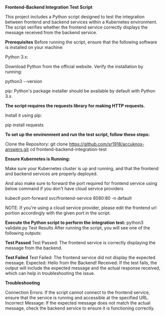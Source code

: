**Frontend-Backend Integration Test Script**

This project includes a Python script designed to test the integration between frontend and backend services within a Kubernetes environment. The script verifies whether the frontend service correctly displays the message received from the backend service.

**Prerequisites**
Before running the script, ensure that the following software is installed on your machine:

Python 3.x:

Download Python from the official website.
Verify the installation by running:

python3 --version

pip: Python's package installer should be available by default with Python 3.x.

**The script requires the requests library for making HTTP requests.**

Install it using pip:

pip install requests

**To set up the environment and run the test script, follow these steps:**

Clone the Repository:
git clone https://github.com/sr1918/accuknox-answers.git
cd frontend-backend-integration-test

**Ensure Kubernetes is Running:**

Make sure your Kubernetes cluster is up and running, and that the frontend and backend services are properly deployed.

And also make sure to forward the port required for frontend service using below command if you don't have cloud service providers

kubectl port-forward svc/frontend-service 8080:80 -n default

NOTE: If you're using a cloud service provider, please edit the frontend url portion accordingly with the given port in the script.


**Execute the Python script to perform the integration test:**
python3 validate.py
Test Results
After running the script, you will see one of the following outputs:

**Test Passed**
Test Passed: The frontend service is correctly displaying the message from the backend.

**Test Failed**
Test Failed: The frontend service did not display the expected message.
Expected: Hello from the Backend!
Received: <actual message>
If the test fails, the output will include the expected message and the actual response received, which can help in troubleshooting the issue.

**Troubleshooting**

Connection Errors: If the script cannot connect to the frontend service, ensure that the service is running and accessible at the specified URL.
Incorrect Message: If the expected message does not match the actual message, check the backend service to ensure it is functioning correctly.
